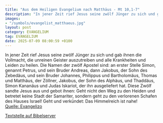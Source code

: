 ```yaml
---
title: "Aus dem Heiligen Evangelium nach Matthäus - Mt 10,1-7"
description: "In jener Zeit rief Jesus seine zwölf Jünger zu sich und gab ihnen die Vollmacht, die unreinen Geister auszutreiben und alle Krankheiten und Leiden zu heilen. Die Namen der zwölf Apostel sind: an erster Stelle Simon, genannt Petrus, und sein Bruder Andreas, dann Jakobus, der Sohn ...."
images:
- "/symbols/evangelist_matthaeus.jpg"
layout: post
category: EVANGELIUM
tag: EVANGELIUM
date: 2025-07-09 08:00:59 +0100
---
```

In jener Zeit rief Jesus seine zwölf Jünger zu sich und gab ihnen die Vollmacht, die unreinen Geister auszutreiben und alle Krankheiten und Leiden zu heilen.
Die Namen der zwölf Apostel sind: an erster Stelle Simon, genannt Petrus, und sein Bruder Andreas, dann Jakobus, der Sohn des Zebedäus, und sein Bruder Johannes,
Philippus und Bartholomäus, Thomas und Matthäus, der Zöllner, Jakobus, der Sohn des Alphäus, und Thaddäus,
Simon Kananäus und Judas Iskariot, der ihn ausgeliefert hat.<!--more-->
Diese Zwölf sandte Jesus aus und gebot ihnen: Geht nicht den Weg zu den Heiden und betretet keine Stadt der Samariter,
sondern geht zu den verlorenen Schafen des Hauses Israel!
Geht und verkündet: Das Himmelreich ist nahe!<br>
[Quelle: Evangelizo](https://evangeliumtagfuertag.org/DE/gospel)

[Textstelle auf Bibelserver](https://www.bibleserver.com/EU/Matthäus10,1-7)
